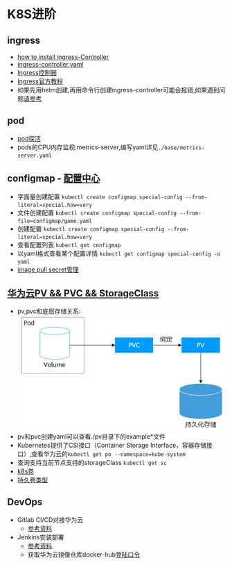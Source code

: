 # K8S进阶

## ingress

- [how to install ingress-Controller](https://github.com/kubernetes/ingress-nginx/blob/main/docs/deploy/index.md)
- [ingress-controller.yaml](https://raw.githubusercontent.com/kubernetes/ingress-nginx/controller-v1.2.0/deploy/static/provider/cloud/deploy.yaml)
- [Ingress控制器](https://kubernetes.github.io/ingress-nginx/deploy/)
- [Ingress官方教程](https://docs.nginx.com/nginx-ingress-controller/installation/installation-with-manifests/)
- 如果先用helm创建,再用命令行创建ingress-controller可能会报错,如果遇到问题[请参考](https://blog.csdn.net/qq_39218530/article/details/115372879)

## pod

- [pod探活](https://jimmysong.io/kubernetes-handbook/guide/configure-liveness-readiness-probes.html)
- pods的CPU内存监视:metrics-server,编写yaml详见`./base/metrics-server.yaml`

## configmap - [配置中心](https://kubernetes.io/zh-cn/docs/tasks/configure-pod-container/configure-pod-configmap/#use-configmap-defined-environment-variables-in-pod-commands)

- 字面量创建配置 `kubectl create configmap special-config --from-literal=special.how=very`
- 文件创建配置 `kubectl create configmap special-config --from-file=configmap/game.yaml`
- 创建配置 `kubectl create configmap special-config --from-literal=special.how=very`
- 查看配置列表 `kubectl get configmap`
- 以yaml格式查看某个配置详情 `kubectl get configmap special-config -o yaml`
- [image pull secret管理](https://kubernetes.io/zh-cn/docs/tasks/configure-pod-container/pull-image-private-registry/#create-a-secret-by-providing-credentials-on-the-command-line)

## [华为云PV && PVC && StorageClass](https://support.huaweicloud.com/basics-cce/kubernetes_0030.html)

- pv,pvc和底层存储关系:![pv,pvc和底层存储关系:](./pic/pv-pvc.png)
- pv和pvc创建yaml可以查看./pv目录下的example*文件
- Kubernetes提供了CSI接口（Container Storage Interface，容器存储接口）,查看华为云的`kubectl get po --namespace=kube-system`
- 查询支持当前节点支持的storageClass `kubectl get sc`
- [k8s卷](https://kubernetes.io/zh-cn/docs/concepts/storage/volumes/)
- [持久卷类型](https://kubernetes.io/zh-cn/docs/concepts/storage/persistent-volumes/#types-of-persistent-volumes)

## DevOps

- Gitlab CI/CD对接华为云
    - [参考资料](https://support.huaweicloud.com/bestpractice-cce/cce_bestpractice_0324.html)
- Jenkins安装部署
    - [参考资料](https://support.huaweicloud.com/bestpractice-cce/cce_bestpractice_0066.html)
    - 获取华为云镜像仓库docker-hub[登陆口令](https://support.huaweicloud.com/usermanual-swr/swr_01_1000.html)